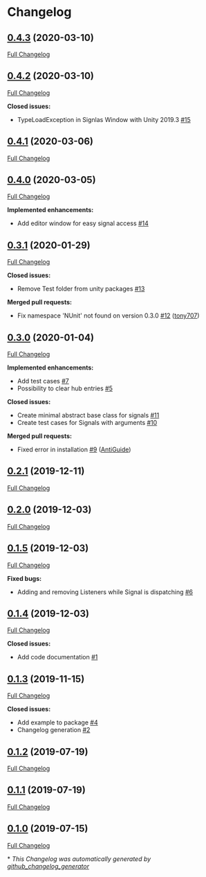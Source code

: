 # Changelog

## [0.4.3](https://github.com/supyrb/signals/tree/0.4.3) (2020-03-10)

[Full Changelog](https://github.com/supyrb/signals/compare/0.4.2...0.4.3)

## [0.4.2](https://github.com/supyrb/signals/tree/0.4.2) (2020-03-10)

[Full Changelog](https://github.com/supyrb/signals/compare/0.4.1...0.4.2)

**Closed issues:**

- TypeLoadException in Signlas Window with Unity 2019.3 [\#15](https://github.com/supyrb/signals/issues/15)

## [0.4.1](https://github.com/supyrb/signals/tree/0.4.1) (2020-03-06)

[Full Changelog](https://github.com/supyrb/signals/compare/0.4.0...0.4.1)

## [0.4.0](https://github.com/supyrb/signals/tree/0.4.0) (2020-03-05)

[Full Changelog](https://github.com/supyrb/signals/compare/0.3.1...0.4.0)

**Implemented enhancements:**

- Add editor window for easy signal access [\#14](https://github.com/supyrb/signals/issues/14)

## [0.3.1](https://github.com/supyrb/signals/tree/0.3.1) (2020-01-29)

[Full Changelog](https://github.com/supyrb/signals/compare/0.3.0...0.3.1)

**Closed issues:**

- Remove Test folder from unity packages [\#13](https://github.com/supyrb/signals/issues/13)

**Merged pull requests:**

- Fix namespace 'NUnit' not found on version 0.3.0 [\#12](https://github.com/supyrb/signals/pull/12) ([tony707](https://github.com/tony707))

## [0.3.0](https://github.com/supyrb/signals/tree/0.3.0) (2020-01-04)

[Full Changelog](https://github.com/supyrb/signals/compare/0.2.1...0.3.0)

**Implemented enhancements:**

- Add test cases [\#7](https://github.com/supyrb/signals/issues/7)
- Possibility to clear hub entries [\#5](https://github.com/supyrb/signals/issues/5)

**Closed issues:**

- Create minimal abstract base class for signals [\#11](https://github.com/supyrb/signals/issues/11)
- Create test cases for Signals with arguments [\#10](https://github.com/supyrb/signals/issues/10)

**Merged pull requests:**

- Fixed error in installation [\#9](https://github.com/supyrb/signals/pull/9) ([AntiGuide](https://github.com/AntiGuide))

## [0.2.1](https://github.com/supyrb/signals/tree/0.2.1) (2019-12-11)

[Full Changelog](https://github.com/supyrb/signals/compare/0.2.0...0.2.1)

## [0.2.0](https://github.com/supyrb/signals/tree/0.2.0) (2019-12-03)

[Full Changelog](https://github.com/supyrb/signals/compare/0.1.5...0.2.0)

## [0.1.5](https://github.com/supyrb/signals/tree/0.1.5) (2019-12-03)

[Full Changelog](https://github.com/supyrb/signals/compare/0.1.4...0.1.5)

**Fixed bugs:**

- Adding and removing Listeners while Signal is dispatching [\#6](https://github.com/supyrb/signals/issues/6)

## [0.1.4](https://github.com/supyrb/signals/tree/0.1.4) (2019-12-03)

[Full Changelog](https://github.com/supyrb/signals/compare/0.1.3...0.1.4)

**Closed issues:**

- Add code documentation [\#1](https://github.com/supyrb/signals/issues/1)

## [0.1.3](https://github.com/supyrb/signals/tree/0.1.3) (2019-11-15)

[Full Changelog](https://github.com/supyrb/signals/compare/0.1.2...0.1.3)

**Closed issues:**

- Add example to package [\#4](https://github.com/supyrb/signals/issues/4)
- Changelog generation [\#2](https://github.com/supyrb/signals/issues/2)

## [0.1.2](https://github.com/supyrb/signals/tree/0.1.2) (2019-07-19)

[Full Changelog](https://github.com/supyrb/signals/compare/0.1.1...0.1.2)

## [0.1.1](https://github.com/supyrb/signals/tree/0.1.1) (2019-07-19)

[Full Changelog](https://github.com/supyrb/signals/compare/0.1.0...0.1.1)

## [0.1.0](https://github.com/supyrb/signals/tree/0.1.0) (2019-07-15)

[Full Changelog](https://github.com/supyrb/signals/compare/4778309839142dd91dbe20871afbe0f1dbb776e9...0.1.0)



\* *This Changelog was automatically generated by [github_changelog_generator](https://github.com/github-changelog-generator/github-changelog-generator)*
